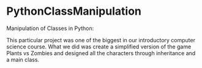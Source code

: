 PythonClassManipulation
=======================

Manipulation of Classes in Python:

This particular project was one of the biggest in our
introductory computer science course. What we did was
create a simplified version of the game Plants vs 
Zombies and designed all the characters through inheritance
and a main class.




